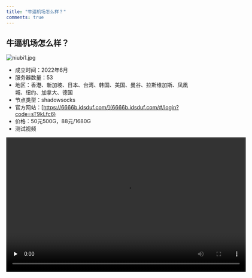 ```yaml
---
title: "牛逼机场怎么样？"
comments: true
---
```


## 牛逼机场怎么样？ 

![niubi1.jpg](https://flclash.xyz/img/niubi1.jpg)

- 成立时间：2022年6月
- 服务器数量：53
- 地区：香港、新加坡、日本、台湾、韩国、美国、曼谷、拉斯维加斯、凤凰城、纽约、加拿大、德国
- 节点类型：shadowsocks
- 官方网站：[https://6666b.idsduf.com/](6666b.idsduf.com/#/login?code=sT9kLfc6)
- 价格：50元500G，88元/1680G
- 测试视频

<video width="640" height="360" controls preload="none">
    <source src="https://mp4.flclash.xyz/niubi2.mp4" type="video/mp4">
    您的浏览器不支持 HTML5 视频。
</video>